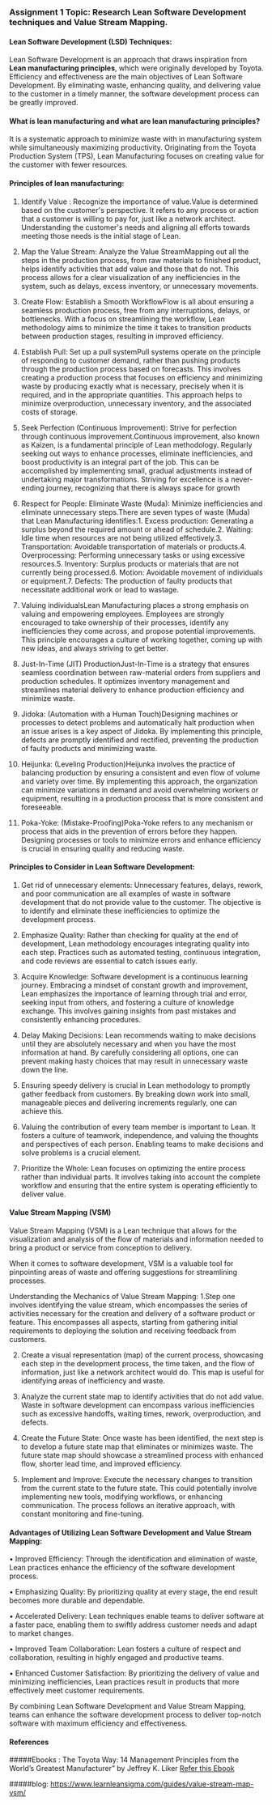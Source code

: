 ### Assignment 1 Topic: Research Lean Software Development techniques and Value Stream Mapping.

#### Lean Software Development (LSD) Techniques:
  Lean Software Development is an approach that draws inspiration from **Lean manufacturing principles**, which were originally developed by Toyota. Efficiency and effectiveness are the main objectives of Lean Software Development. By eliminating waste, enhancing quality, and delivering value to the customer in a timely manner, the software development process can be greatly improved.

#### What is lean manufacturing and what are lean manufacturing principles?
  It is a systematic approach to minimize waste with in manufacturing system while simultaneously maximizing productivity.
  Originating from the Toyota Production System (TPS), Lean Manufacturing focuses on creating value for the customer with fewer resources.

#### Principles of lean  manufacturing:
1. Identify Value : Recognize the importance of value.Value is determined based on the customer's perspective. It refers to any process or action that a customer is willing to pay for, just like a network architect. Understanding the customer's needs and aligning all efforts towards meeting those needs is the initial stage of Lean.
2. Map the Value Stream: Analyze the Value StreamMapping out all the steps in the production process, from raw materials to finished product, helps identify activities that add value and those that do not. This process allows for a clear visualization of any inefficiencies in the system, such as delays, excess inventory, or unnecessary movements.
3. Create Flow: Establish a Smooth WorkflowFlow is all about ensuring a seamless production process, free from any interruptions, delays, or bottlenecks. With a focus on streamlining the workflow, Lean methodology aims to minimize the time it takes to transition products between production stages, resulting in improved efficiency.
4. Establish Pull: Set up a pull systemPull systems operate on the principle of responding to customer demand, rather than pushing products through the production process based on forecasts. This involves creating a production process that focuses on efficiency and minimizing waste by producing exactly what is necessary, precisely when it is required, and in the appropriate quantities. This approach helps to minimize overproduction, unnecessary inventory, and the associated costs of storage.

5.  Seek Perfection (Continuous Improvement): Strive for perfection through continuous improvement.Continuous improvement, also known as Kaizen, is a fundamental principle of Lean methodology. Regularly seeking out ways to enhance processes, eliminate inefficiencies, and boost productivity is an integral part of the job. This can be accomplished by implementing small, gradual adjustments instead of undertaking major transformations. Striving for excellence is a never-ending journey, recognizing that there is always space for growth

6. Respect for People: Eliminate Waste (Muda): Minimize inefficiencies and eliminate unnecessary steps.There are seven types of waste (Muda) that Lean Manufacturing identifies:1. Excess production: Generating a surplus beyond the required amount or ahead of schedule.2. Waiting: Idle time when resources are not being utilized effectively.3. Transportation: Avoidable transportation of materials or products.4. Overprocessing: Performing unnecessary tasks or using excessive resources.5. Inventory: Surplus products or materials that are not currently being processed.6. Motion: Avoidable movement of individuals or equipment.7. Defects: The production of faulty products that necessitate additional work or lead to wastage.

7. Valuing individualsLean Manufacturing places a strong emphasis on valuing and empowering employees. Employees are strongly encouraged to take ownership of their processes, identify any inefficiencies they come across, and propose potential improvements. This principle encourages a culture of working together, coming up with new ideas, and always striving to get better.
8. Just-In-Time (JIT) ProductionJust-In-Time is a strategy that ensures seamless coordination between raw-material orders from suppliers and production schedules. It optimizes inventory management and streamlines material delivery to enhance production efficiency and minimize waste.

9. Jidoka: (Automation with a Human Touch)Designing machines or processes to detect problems and automatically halt production when an issue arises is a key aspect of Jidoka. By implementing this principle, defects are promptly identified and rectified, preventing the production of faulty products and minimizing waste.

10. Heijunka: (Leveling Production)Heijunka involves the practice of balancing production by ensuring a consistent and even flow of volume and variety over time. By implementing this approach, the organization can minimize variations in demand and avoid overwhelming workers or equipment, resulting in a production process that is more consistent and foreseeable.

11. Poka-Yoke: (Mistake-Proofing)Poka-Yoke refers to any mechanism or process that aids in the prevention of errors before they happen. Designing processes or tools to minimize errors and enhance efficiency is crucial in ensuring quality and reducing waste.

#### Principles to Consider in Lean Software Development:
1. Get rid of unnecessary elements: Unnecessary features, delays, rework, and poor communication are all examples of waste in software development that do not provide value to the customer. The objective is to identify and eliminate these inefficiencies to optimize the development process.

2. Emphasize Quality: Rather than checking for quality at the end of development, Lean methodology encourages integrating quality into each step. Practices such as automated testing, continuous integration, and code reviews are essential to catch issues early.

3. Acquire Knowledge: Software development is a continuous learning journey. Embracing a mindset of constant growth and improvement, Lean emphasizes the importance of learning through trial and error, seeking input from others, and fostering a culture of knowledge exchange. This involves gaining insights from past mistakes and consistently enhancing procedures.

4. Delay Making Decisions: Lean recommends waiting to make decisions until they are absolutely necessary and when you have the most information at hand. By carefully considering all options, one can prevent making hasty choices that may result in unnecessary waste down the line.

5. Ensuring speedy delivery is crucial in Lean methodology to promptly gather feedback from customers. By breaking down work into small, manageable pieces and delivering increments regularly, one can achieve this.

6. Valuing the contribution of every team member is important to Lean. It fosters a culture of teamwork, independence, and valuing the thoughts and perspectives of each person. Enabling teams to make decisions and solve problems is a crucial element.

7. Prioritize the Whole: Lean focuses on optimizing the entire process rather than individual parts. It involves taking into account the complete workflow and ensuring that the entire system is operating efficiently to deliver value.


#### Value Stream Mapping (VSM)

Value Stream Mapping (VSM) is a Lean technique that allows for the visualization and analysis of the flow of materials and information needed to bring a product or service from conception to delivery.

When it comes to software development, VSM is a valuable tool for pinpointing areas of waste and offering suggestions for streamlining processes.

Understanding the Mechanics of Value Stream Mapping:
1.Step one involves identifying the value stream, which encompasses the series of activities necessary for the creation and delivery of a software product or feature. This encompasses all aspects, starting from gathering initial requirements to deploying the solution and receiving feedback from customers.

2. Create a visual representation (map) of the current process, showcasing each step in the development process, the time taken, and the flow of information, just like a network architect would do. This map is useful for identifying areas of inefficiency and waste.

3. Analyze the current state map to identify activities that do not add value. Waste in software development can encompass various inefficiencies such as excessive handoffs, waiting times, rework, overproduction, and defects.

4. Create the Future State: Once waste has been identified, the next step is to develop a future state map that eliminates or minimizes waste. The future state map should showcase a streamlined process with enhanced flow, shorter lead time, and improved efficiency.

5. Implement and Improve: Execute the necessary changes to transition from the current state to the future state. This could potentially involve implementing new tools, modifying workflows, or enhancing communication. The process follows an iterative approach, with constant monitoring and fine-tuning.

#### Advantages of Utilizing Lean Software Development and Value Stream Mapping:
• Improved Efficiency: Through the identification and elimination of waste, Lean practices enhance the efficiency of the software development process.

• Emphasizing Quality: By prioritizing quality at every stage, the end result becomes more durable and dependable.

• Accelerated Delivery: Lean techniques enable teams to deliver software at a faster pace, enabling them to swiftly address customer needs and adapt to market changes.

• Improved Team Collaboration: Lean fosters a culture of respect and collaboration, resulting in highly engaged and productive teams.

• Enhanced Customer Satisfaction: By prioritizing the delivery of value and minimizing inefficiencies, Lean practices result in products that more effectively meet customer requirements.

By combining Lean Software Development and Value Stream Mapping, teams can enhance the software development process to deliver top-notch software with maximum efficiency and effectiveness.



#### References 

#####Ebooks : 
The Toyota Way: 14 Management Principles from the World’s Greatest Manufacturer” by Jeffrey K. Liker [Refer this Ebook](https://vietnamwcm.wordpress.com/wp-content/uploads/2008/07/mcgraw-hill-thetoyotaway-14managementprinciples.pdf)

#####blog:
https://www.learnleansigma.com/guides/value-stream-map-vsm/




